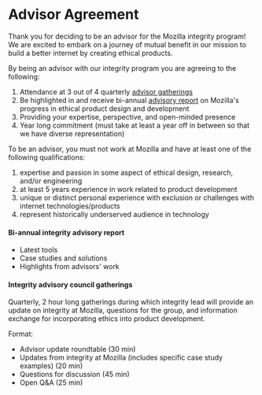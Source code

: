 # Advisor Agreement

Thank you for deciding to be an advisor for the Mozilla integrity program! We are excited to embark on a journey of mutual benefit in our mission to build a better internet by creating ethical products.

By being an advisor with our integrity program you are agreeing to the following: 
1. Attendance at 3 out of 4 quarterly [advisor gatherings](#integrity-advisory-council-gatherings)
2. Be highlighted in and receive bi-annual [advisory report](#bi-annual-integrity-advisory-report) on Mozilla's progress in ethical product design and development
3. Providing your expertise, perspective, and open-minded presence 
4. Year long commitment (must take at least a year off in between so that we have diverse representation)

To be an advisor, you must not work at Mozilla and have at least one of the following qualifications: 
1. expertise and passion in some aspect of ethical design, research, and/or engineering
2. at least 5 years experience in work related to product development
3. unique or distinct personal experience with exclusion or challenges with internet technologies/products
4. represent historically underserved audience in technology


#### Bi-annual integrity advisory report
* Latest tools
* Case studies and solutions
* Highlights from advisors' work


#### Integrity advisory council gatherings
Quarterly, 2 hour long gatherings during which integrity lead will provide an update on integrity at Mozilla, questions for the group, and information exchange for incorporating ethics into product development. 



Format: 
* Advisor update roundtable (30 min)
* Updates from integrity at Mozilla (includes specific case study examples) (20 min)
* Questions for discussion (45 min)
* Open Q&A (25 min)
